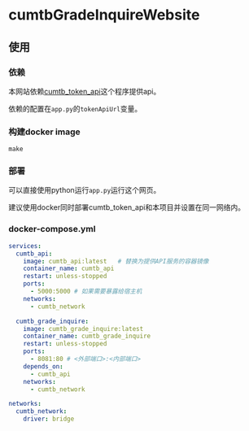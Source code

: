 # cumtbGradeInquireWebsite

## 使用

### 依赖

本网站依赖[cumtb_token_api](https://github.com/lyy1119/cumtb_token_api)这个程序提供api。   

依赖的配置在`app.py`的`tokenApiUrl`变量。  

### 构建docker image

```shell
make
```

### 部署

可以直接使用python运行`app.py`运行这个网页。  

建议使用docker同时部署cumtb_token_api和本项目并设置在同一网络内。  

### docker-compose.yml

```yml
services:
  cumtb_api:
    image: cumtb_api:latest   # 替换为提供API服务的容器镜像
    container_name: cumtb_api
    restart: unless-stopped
    ports:
      - 5000:5000 # 如果需要暴露给宿主机
    networks:
      - cumtb_network

  cumtb_grade_inquire:
    image: cumtb_grade_inquire:latest
    container_name: cumtb_grade_inquire
    restart: unless-stopped
    ports:
      - 8081:80 # <外部端口>:<内部端口>
    depends_on:
      - cumtb_api
    networks:
      - cumtb_network

networks:
  cumtb_network:
    driver: bridge
```